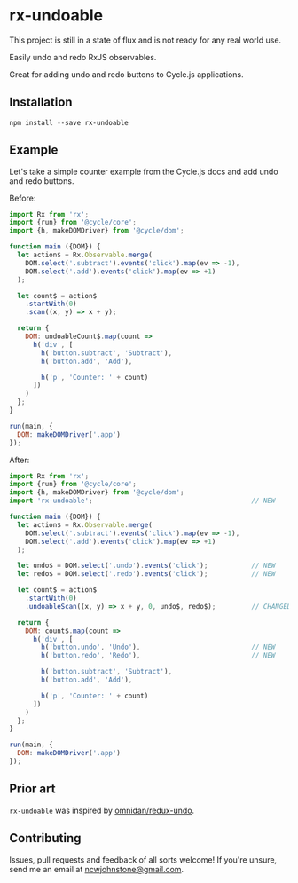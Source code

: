 # rx-undoable

This project is still in a state of flux and is not ready for any real world use.

Easily undo and redo RxJS observables.

Great for adding undo and redo buttons to Cycle.js applications.

Installation
---

`npm install --save rx-undoable`


Example
---

Let's take a simple counter example from the Cycle.js docs and add undo and redo buttons.

Before:
```js
import Rx from 'rx';
import {run} from '@cycle/core';
import {h, makeDOMDriver} from '@cycle/dom';

function main ({DOM}) {
  let action$ = Rx.Observable.merge(
    DOM.select('.subtract').events('click').map(ev => -1),
    DOM.select('.add').events('click').map(ev => +1)
  );

  let count$ = action$
    .startWith(0)
    .scan((x, y) => x + y);

  return {
    DOM: undoableCount$.map(count =>
      h('div', [
        h('button.subtract', 'Subtract'),
        h('button.add', 'Add'),

        h('p', 'Counter: ' + count)
      ])
    )
  };
}

run(main, {
  DOM: makeDOMDriver('.app')
});
```

After:

```js
import Rx from 'rx';
import {run} from '@cycle/core';
import {h, makeDOMDriver} from '@cycle/dom';
import 'rx-undoable';                                        // NEW

function main ({DOM}) {
  let action$ = Rx.Observable.merge(
    DOM.select('.subtract').events('click').map(ev => -1),
    DOM.select('.add').events('click').map(ev => +1)
  );

  let undo$ = DOM.select('.undo').events('click');           // NEW
  let redo$ = DOM.select('.redo').events('click');           // NEW

  let count$ = action$
    .startWith(0)
    .undoableScan((x, y) => x + y, 0, undo$, redo$);         // CHANGED

  return {
    DOM: count$.map(count =>
      h('div', [
        h('button.undo', 'Undo'),                            // NEW
        h('button.redo', 'Redo'),                            // NEW

        h('button.subtract', 'Subtract'),
        h('button.add', 'Add'),

        h('p', 'Counter: ' + count)
      ])
    )
  };
}

run(main, {
  DOM: makeDOMDriver('.app')
});
```

Prior art
---

`rx-undoable` was inspired by [omnidan/redux-undo](https://github.com/omnidan/redux-undo).

Contributing
---

Issues, pull requests and feedback of all sorts welcome! If you're unsure, send me an email at [ncwjohnstone@gmail.com](mailto:ncwjohnstone@gmail.com).
